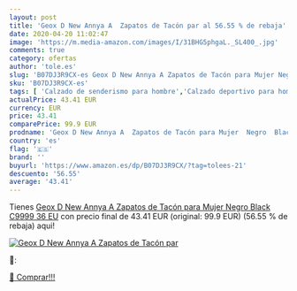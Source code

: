 ```yaml
---
layout: post
title: 'Geox D New Annya A  Zapatos de Tacón par al 56.55 % de rebaja'
date: 2020-04-20 11:02:47
image: 'https://m.media-amazon.com/images/I/31BHG5phgaL._SL400_.jpg'
comments: true
category: ofertas
author: 'tole.es'
slug: 'B07DJ3R9CX-es Geox D New Annya A Zapatos de Tacón para Mujer Negro Black...'
sku: 'B07DJ3R9CX-es'
tags: [ 'Calzado de senderismo para hombre','Calzado deportivo para hombre','Chanclas y sandalias de piscina para hombre','Zapatillas de senderismo para hombre','Zapatillas y calzado deportivo para hombre','Zapatos','Zapatos para hombre','Zapatos y complementos','zapatos', ]
actualPrice: 43.41 EUR
currency: EUR
price: 43.41
comparePrice: 99.9 EUR
prodname: 'Geox D New Annya A  Zapatos de Tacón para Mujer  Negro  Black C9999   36 EU'
country: 'es'
flag: '🇪🇸'
brand: ''
buyurl: 'https://www.amazon.es/dp/B07DJ3R9CX/?tag=tolees-21'
descuento: '56.55'
average: '43.41'
---
```


Tienes [Geox D New Annya A  Zapatos de Tacón para Mujer  Negro  Black C9999   36 EU](https://www.amazon.es/dp/B07DJ3R9CX/?tag=tolees-21) con precio final de  43.41 EUR (original: 99.9 EUR) (56.55 %  de rebaja) aqui!

[![Geox D New Annya A  Zapatos de Tacón par](https://m.media-amazon.com/images/I/31BHG5phgaL._SL400_.jpg)](https://www.amazon.es/dp/B07DJ3R9CX/?tag=tolees-21)

🔎:


[🛒 Comprar!!!](https://www.amazon.es/dp/B07DJ3R9CX/?tag=tolees-21)
